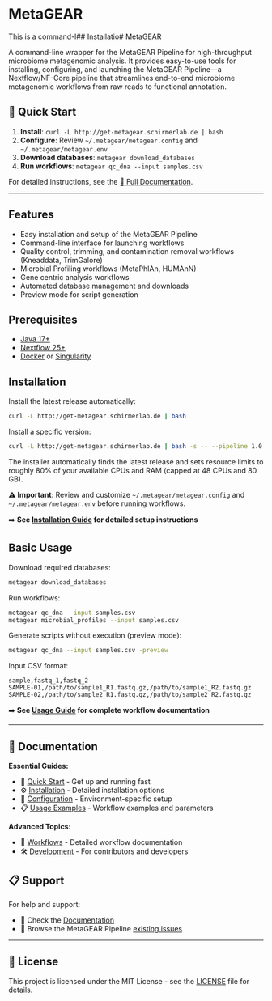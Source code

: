 # MetaGEAR

This is a command-l## Installatio# MetaGEAR

A command-line wrapper for the MetaGEAR Pipeline for high-throughput microbiome metagenomic analysis. It provides easy-to-use tools for installing, configuring, and launching the MetaGEAR Pipeline—a Nextflow/NF-Core pipeline that streamlines end-to-end microbiome metagenomic workflows from raw reads to functional annotation.

## 🚀 Quick Start

1. **Install**: `curl -L http://get-metagear.schirmerlab.de | bash`
2. **Configure**: Review `~/.metagear/metagear.config` and `~/.metagear/metagear.env`
3. **Download databases**: `metagear download_databases`
4. **Run workflows**: `metagear qc_dna --input samples.csv`

For detailed instructions, see the [📖 Full Documentation](https://schirmer-lab.github.io/metagear/).

---

## Features

- Easy installation and setup of the MetaGEAR Pipeline
- Command-line interface for launching workflows
- Quality control, trimming, and contamination removal workflows (Kneaddata, TrimGalore)
- Microbial Profiling workflows (MetaPhlAn, HUMAnN)
- Gene centric analysis workflows
- Automated database management and downloads
- Preview mode for script generation

## Prerequisites

- [Java 17+](https://ubuntu.com/tutorials/install-jre#2-installing-openjdk-jre)
- [Nextflow 25+](https://www.nextflow.io/docs/latest/install.html#install-page)
- [Docker](https://docs.docker.com/engine/install/ubuntu/#install-using-the-repository) or [Singularity](https://docs.sylabs.io/guides/3.0/user-guide/installation.html#install-the-debian-ubuntu-package-using-apt)

## Installation

Install the latest release automatically:
```bash
curl -L http://get-metagear.schirmerlab.de | bash
```

Install a specific version:
```bash
curl -L http://get-metagear.schirmerlab.de | bash -s -- --pipeline 1.0
```

The installer automatically finds the latest release and sets resource limits to roughly 80% of your available CPUs and RAM (capped at 48 CPUs and 80 GB).

**⚠️ Important**: Review and customize `~/.metagear/metagear.config` and `~/.metagear/metagear.env` before running workflows.

➡️ **See [Installation Guide](https://schirmer-lab.github.io/metagear/quick-start/installation/) for detailed setup instructions**

## Basic Usage

Download required databases:
```bash
metagear download_databases
```

Run workflows:
```bash
metagear qc_dna --input samples.csv
metagear microbial_profiles --input samples.csv
```

Generate scripts without execution (preview mode):
```bash
metagear qc_dna --input samples.csv -preview
```

Input CSV format:
```csv
sample,fastq_1,fastq_2
SAMPLE-01,/path/to/sample1_R1.fastq.gz,/path/to/sample1_R2.fastq.gz
SAMPLE-02,/path/to/sample2_R1.fastq.gz,/path/to/sample2_R2.fastq.gz
```

➡️ **See [Usage Guide](https://schirmer-lab.github.io/metagear/quick-start/usage/) for complete workflow documentation**

---

## 📖 Documentation

**Essential Guides:**
- 🚀 [Quick Start](https://schirmer-lab.github.io/metagear/) - Get up and running fast
- ⚙️ [Installation](https://schirmer-lab.github.io/metagear/quick-start/installation/) - Detailed installation options
- 🔧 [Configuration](https://schirmer-lab.github.io/metagear/quick-start/configuration/) - Environment-specific setup
- 📋 [Usage Examples](https://schirmer-lab.github.io/metagear/quick-start/usage/) - Workflow examples and parameters

**Advanced Topics:**
- 🔬 [Workflows](https://schirmer-lab.github.io/metagear/workflows/) - Detailed workflow documentation
- 🛠️ [Development](https://schirmer-lab.github.io/metagear/developers/) - For contributors and developers
<!-- - 🐛 [Troubleshooting](https://schirmer-lab.github.io/metagear/developers/TROUBLESHOOTING/) - Common issues and solutions -->

## 📋 Support

For help and support:
- 📖 Check the [Documentation](https://schirmer-lab.github.io/metagear/)
- 🐛 Browse the MetaGEAR Pipeline [existing issues](https://github.com/schirmer-lab/metagear-pipeline)

---

## 📄 License

This project is licensed under the MIT License - see the [LICENSE](LICENSE) file for details.